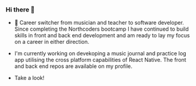 ### Hi there 👋

- 🌱 Career switcher from musician and teacher to software developer. Since completing the Northcoders bootcamp I have continued to build skills in front and back end development and am ready to lay my focus on a career in either direction. 

- I'm currently working on devekoping a music journal and practice log app utilising the cross platform capabilities of React Native. The front and back end repos are available on my profile.

- Take a look!

<!--
**CoupDeWhoop/CoupDeWhoop** is a ✨ _special_ ✨ repository because its `README.md` (this file) appears on your GitHub profile.

Here are some ideas to get you started:

- 🔭 I’m currently working on ...
- 🌱 I’m currently learning ...
- 👯 I’m looking to collaborate on ...
- 🤔 I’m looking for help with ...
- 💬 Ask me about ...
- 📫 How to reach me: ...
- 😄 Pronouns: ...
- ⚡ Fun fact: ...
-->
